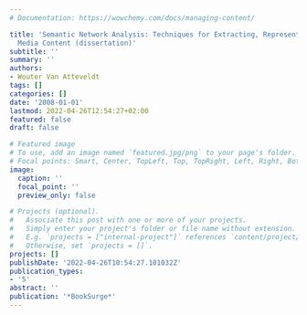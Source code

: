 ```yaml
---
# Documentation: https://wowchemy.com/docs/managing-content/

title: 'Semantic Network Analysis: Techniques for Extracting, Representing, and Querying
  Media Content (dissertation)'
subtitle: ''
summary: ''
authors:
- Wouter Van Atteveldt
tags: []
categories: []
date: '2008-01-01'
lastmod: 2022-04-26T12:54:27+02:00
featured: false
draft: false

# Featured image
# To use, add an image named `featured.jpg/png` to your page's folder.
# Focal points: Smart, Center, TopLeft, Top, TopRight, Left, Right, BottomLeft, Bottom, BottomRight.
image:
  caption: ''
  focal_point: ''
  preview_only: false

# Projects (optional).
#   Associate this post with one or more of your projects.
#   Simply enter your project's folder or file name without extension.
#   E.g. `projects = ["internal-project"]` references `content/project/deep-learning/index.md`.
#   Otherwise, set `projects = []`.
projects: []
publishDate: '2022-04-26T10:54:27.101032Z'
publication_types:
- '5'
abstract: ''
publication: '*BookSurge*'
---
```

